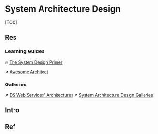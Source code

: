 # System Architecture Design

[TOC]



## Res
### Learning Guides
🔥 [The System Design Primer](https://github.com/donnemartin/system-design-primer)

↗ [Awesome Architect](../../🗺%20CS_Overview/🕶️%20Awesome%20List/Awesome%20SE/Awesome%20Architect.md)


### Galleries
↗ [DS Web Services' Architectures](../../🔑%20CS_Core/🍕%20Database%20System/⚜️%20Database%20System%20Design/DS%20Web%20Services'%20Architectures.md)
↗ [System Architecture Design Galleries](../Software%20Engineering/🏇%20Galleries/System%20Architecture%20Design%20Galleries/System%20Architecture%20Design%20Galleries.md)



## Intro



## Ref
